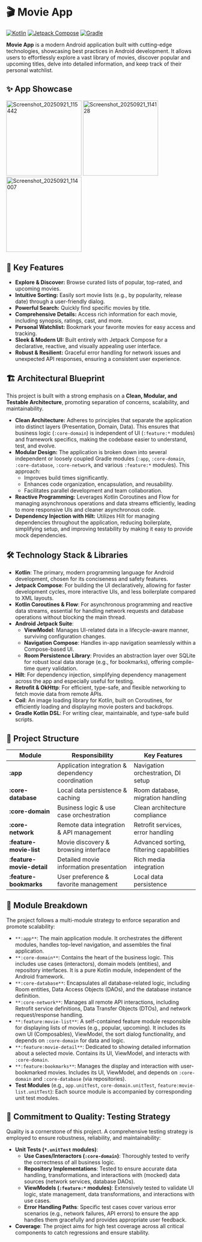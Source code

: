 # 🎬 Movie App

[![Kotlin](https://img.shields.io/badge/Kotlin-1.9.x-blue.svg?logo=kotlin)](http://kotlinlang.org)
[![Jetpack Compose](https://img.shields.io/badge/Jetpack%20Compose-1.6.x-brightgreen.svg?logo=jetpackcompose)](https://developer.android.com/jetpack/compose)
[![Gradle](https://img.shields.io/badge/Gradle-8.x-yellow.svg?logo=gradle)](https://gradle.org)


**Movie App** is a modern Android application built with cutting-edge technologies, showcasing best practices in Android development. It allows users to effortlessly explore a vast library of movies, discover popular and upcoming titles, delve into detailed information, and keep track of their personal watchlist.

## ✨ App Showcase

<img width="200" alt="Screenshot_20250921_115442" src="https://github.com/user-attachments/assets/aee30cc6-f5d4-41a9-9509-fc48c15a74ca" />
<img width="200"  alt="Screenshot_20250921_114128" src="https://github.com/user-attachments/assets/22beab41-4f14-45c6-bfb1-345844da571a" />
<img width="200" alt="Screenshot_20250921_114007" src="https://github.com/user-attachments/assets/e6de1120-d637-4aeb-b491-b98e43222612" />


## 🚀 Key Features

*   **Explore & Discover:** Browse curated lists of popular, top-rated, and upcoming movies.
*   **Intuitive Sorting:** Easily sort movie lists (e.g., by popularity, release date) through a user-friendly dialog.
*   **Powerful Search:** Quickly find specific movies by title.
*   **Comprehensive Details:** Access rich information for each movie, including synopsis, ratings, cast, and more.
*   **Personal Watchlist:** Bookmark your favorite movies for easy access and tracking.
*   **Sleek & Modern UI:** Built entirely with Jetpack Compose for a declarative, reactive, and visually appealing user interface.
*   **Robust & Resilient:** Graceful error handling for network issues and unexpected API responses, ensuring a consistent user experience.

## 🏗️ Architectural Blueprint

This project is built with a strong emphasis on a **Clean, Modular, and Testable Architecture**, promoting separation of concerns, scalability, and maintainability.

*   **Clean Architecture:** Adheres to principles that separate the application into distinct layers (Presentation, Domain, Data). This ensures that business logic (`:core-domain`) is independent of UI (`:feature:*` modules) and framework specifics, making the codebase easier to understand, test, and evolve.
*   **Modular Design:** The application is broken down into several independent or loosely coupled Gradle modules (`:app`, `:core-domain`, `:core-database`, `:core-network`, and various `:feature:*` modules). This approach:
    *   Improves build times significantly.
    *   Enhances code organization, encapsulation, and reusability.
    *   Facilitates parallel development and team collaboration.
*   **Reactive Programming:** Leverages Kotlin Coroutines and Flow for managing asynchronous operations and data streams efficiently, leading to more responsive UIs and cleaner asynchronous code.
*   **Dependency Injection with Hilt:** Utilizes Hilt for managing dependencies throughout the application, reducing boilerplate, simplifying setup, and improving testability by making it easy to provide mock dependencies.

## 🛠️ Technology Stack & Libraries

*   **Kotlin**: The primary, modern programming language for Android development, chosen for its conciseness and safety features.
*   **Jetpack Compose**: For building the UI declaratively, allowing for faster development cycles, more interactive UIs, and less boilerplate compared to XML layouts.
*   **Kotlin Coroutines & Flow**: For asynchronous programming and reactive data streams, essential for handling network requests and database operations without blocking the main thread.
*   **Android Jetpack Suite**:
    *   **ViewModel**: Manages UI-related data in a lifecycle-aware manner, surviving configuration changes.
    *   **Navigation Compose**: Handles in-app navigation seamlessly within a Compose-based UI.
    *   **Room Persistence Library**: Provides an abstraction layer over SQLite for robust local data storage (e.g., for bookmarks), offering compile-time query validation.
*   **Hilt**: For dependency injection, simplifying dependency management across the app and especially useful for testing.
*   **Retrofit & OkHttp**: For efficient, type-safe, and flexible networking to fetch movie data from remote APIs.
*   **Coil**: An image loading library for Kotlin, built on Coroutines, for efficiently loading and displaying movie posters and backdrops.
*   **Gradle Kotlin DSL**: For writing clear, maintainable, and type-safe build scripts.

## 📖 **Project Structure**

| Module | Responsibility | Key Features |
|--------|----------------|--------------|
| **:app** | Application integration & dependency coordination | Navigation orchestration, DI setup |
| **:core-database** | Local data persistence & caching | Room database, migration handling |
| **:core-domain** | Business logic & use case orchestration | Clean architecture compliance |
| **:core-network** | Remote data integration & API management | Retrofit services, error handling |
| **:feature-movie-list** | Movie discovery & browsing interface | Advanced sorting, filtering capabilities |
| **:feature-movie-detail** | Detailed movie information presentation | Rich media integration |
| **:feature-bookmarks** | User preference & favorite management | Local data persistence |

## 🧩 Module Breakdown

The project follows a multi-module strategy to enforce separation and promote scalability:

*   `**:app**`: The main application module. It orchestrates the different modules, handles top-level navigation, and assembles the final application.
*   `**:core-domain**`: Contains the heart of the business logic. This includes use cases (interactors), domain models (entities), and repository interfaces. It is a pure Kotlin module, independent of the Android framework.
*   `**:core-database**`: Encapsulates all database-related logic, including Room entities, Data Access Objects (DAOs), and the database instance definition.
*   `**:core-network**`: Manages all remote API interactions, including Retrofit service definitions, Data Transfer Objects (DTOs), and network request/response handling.
*   `**:feature:movie-list**`: A self-contained feature module responsible for displaying lists of movies (e.g., popular, upcoming). It includes its own UI (Composables), ViewModel, the sort dialog functionality, and depends on `:core-domain` for data and logic.
*   `**:feature:movie-detail**`: Dedicated to showing detailed information about a selected movie. Contains its UI, ViewModel, and interacts with `:core-domain`.
*   `**:feature:bookmarks**`: Manages the display and interaction with user-bookmarked movies. Includes its UI, ViewModel, and depends on `:core-domain` and `:core-database` (via repositories).
*   **Test Modules** (e.g., `app.unitTest`, `core-domain.unitTest`, `feature:movie-list.unitTest`): Each source module is accompanied by corresponding unit test modules.

## 🧪 Commitment to Quality: Testing Strategy

Quality is a cornerstone of this project. A comprehensive testing strategy is employed to ensure robustness, reliability, and maintainability:

*   **Unit Tests (`*.unitTest` modules)**:
    *   **Use Cases/Interactors (`:core-domain`)**: Thoroughly tested to verify the correctness of all business logic.
    *   **Repository Implementations**: Tested to ensure accurate data handling, transformations, and interactions with (mocked) data sources (network services, database DAOs).
    *   **ViewModels (`:feature:*` modules)**: Extensively tested to validate UI logic, state management, data transformations, and interactions with use cases.
    *   **Error Handling Paths**: Specific test cases cover various error scenarios (e.g., network failures, API errors) to ensure the app handles them gracefully and provides appropriate user feedback.
*   **Coverage**: The project aims for high test coverage across all critical components to catch regressions and ensure stability.

